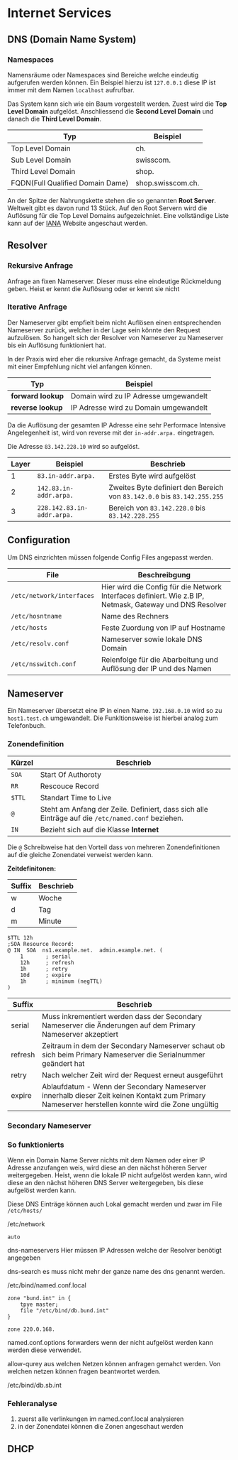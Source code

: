 # Internet Services
## DNS (Domain Name System)
### Namespaces
Namensräume oder Namespaces sind Bereiche welche eindeutig aufgerufen werden können.
Ein Beispiel hierzu ist `127.0.0.1` diese IP ist immer mit dem Namen `localhost` aufrufbar.

Das System kann sich wie ein Baum vorgestellt werden.
Zuest wird die **Top Level Domain** aufgelöst. Anschliessend die **Second Level Domain** und danach die **Third Level Domain**.

|Typ                                | Beispiel |
|-----------------------------------|----------|
|Top Level Domain                   | ch.      |
|Sub Level Domain                   | swisscom.|
|Third Level Domain                 | shop.    |
|FQDN(Full Qualified Domain Dame)   | shop.swisscom.ch.|

An der Spitze der Nahrungskette stehen die so genannten **Root Server**. 
Weltweit gibt es davon rund 13 Stück. Auf den Root Servern wird die Auflösung für die Top Level Domains aufgezeichniet.
Eine vollständige Liste kann auf der [IANA](http://www.ripe.net/) Website angeschaut werden.


## Resolver
### Rekursive Anfrage
Anfrage an fixen Nameserver. Dieser muss eine eindeutige Rückmeldung geben. 
Heist er kennt die Auflösung oder er kennt sie nicht
### Iterative Anfrage
Der Nameserver gibt empfielt beim nicht Auflösen einen entsprechenden Nameserver zurück, 
welcher in der Lage sein könnte den Request aufzulösen.
So hangelt sich der  Resolver von Nameserver zu Nameserver bis ein Auflösung funktioniert hat.

In der Praxis wird eher die rekursive Anfrage gemacht, da Systeme meist mit einer Empfehlung nicht viel anfangen können.

|Typ                 | Beispiel |
|--------------------|--------------------------------------------|
|**forward lookup**  | Domain wird zu IP Adresse umgewandelt      |
|**reverse lookup**  | IP Adresse wird zu Domain umgewandelt      |

Da die Auflösung der gesamten IP Adresse eine sehr Performace Intensive Angelegenheit ist, 
wird von reverse mit der `in-addr.arpa.` eingetragen.

Die Adresse `83.142.228.10` wird so aufgelöst.
                     
|Layer| Beispiel                  | Beschrieb|
|-----|---------------------------|---------------------------|
|1    | `83.in-addr.arpa.`        | Erstes Byte wird aufgelöst|
|2    | `142.83.in-addr.arpa.`    | Zweites Byte definiert den Bereich von `83.142.0.0` bis `83.142.255.255` |
|3    | `228.142.83.in-addr.arpa.`| Bereich von `83.142.228.0` bis `83.142.228.255` |


## Configuration
Um DNS einzrichten müssen folgende Config Files angepasst werden.

|File                           | Beschreibgung                     |
|-------------------------------|-----------------------------------|
|`/etc/network/interfaces`      | Hier wird die Config für die Network Interfaces definiert. Wie z.B IP, Netmask, Gateway und DNS Resolver|
|`/etc/hosntname`               | Name des Rechners                 |
|`/etc/hosts`                   | Feste Zuordung von IP auf Hostname|
|`/etc/resolv.conf`             | Nameserver sowie lokale DNS Domain|
|`/etc/nsswitch.conf`           | Reienfolge für die Abarbeitung und Auflösung der IP und des Namen|

## Nameserver
Ein Nameserver übersetzt eine IP in einen Name.
`192.168.0.10` wird  so zu `host1.test.ch` umgewandelt.
Die Funkltionsweise ist hierbei analog zum Telefonbuch.


### Zonendefinition

|Kürzel | Beschrieb|
|-------|---|
|`SOA`  | Start Of Authoroty|
|`RR`   | Rescouce Record|
|`$TTL` | Standart Time to Live|
|`@`    | Steht am Anfang der Zeile. Definiert, dass sich alle Einträge auf die `/etc/named.conf` beziehen. |
|`IN`   | Bezieht sich auf die Klasse **Internet**|

Die `@` Schreibweise hat den Vorteil dass von mehreren Zonendefinitionen auf die gleiche Zonendatei verweist werden kann.

**Zeitdefinitonen:**

|Suffix|Beschrieb|
|---|-------|
|w  |Woche  |
|d  |Tag    |
|m  |Minute |

``` apacheconf
$TTL 12h
;SOA Resource Record:
@ IN  SOA  ns1.example.net.  admin.example.net. (
    1       ; serial
    12h     ; refresh
    1h      ; retry
    10d     ; expire
    1h      ; minimum (negTTL)
)
```

|Suffix|Beschrieb|
|-------|-------|
|serial | Muss inkrementiert werden dass der Secondary Nameserver die Änderungen auf dem Primary Nameserver akzeptiert |
|refresh| Zeitraum in dem der Secondary Nameserver schaut ob sich beim Primary Nameserver die Serialnummer geändert hat|
|retry  | Nach welcher Zeit wird der Request erneut ausgeführt|
|expire | Ablaufdatum - Wenn der Secondary Nameserver innerhalb dieser Zeit keinen Kontakt zum Primary Nameserver herstellen konnte wird die Zone ungültig|



### Secondary Nameserver


### So funktionierts
Wenn ein Domain Name Server nichts mit dem Namen oder einer IP Adresse anzufangen weis, 
wird diese an den nächst höheren Server weitergegeben.
Heist, wenn die lokale IP nicht aufgelöst werden kann, 
wird diese an den nächst höheren DNS Server weitergegeben, 
bis diese aufgelöst werden kann.

Diese DNS Einträge können auch Lokal gemacht werden und zwar im File `/etc/hosts/` 


/etc/network
```
auto 
```


dns-nameservers
Hier müssen IP Adressen welche der Resolver benötigt angegeben


dns-search
es muss nicht mehr der ganze name des dns genannt werden.


/etc/bind/named.conf.local
``` config
zone "bund.int" in {
    tpye master;
    file "/etc/bind/db.bund.int"
}

zone 220.0.168.
```
named.conf.options
forwarders
wenn der nicht aufgelöst werden kann werden diese verwendet.

allow-qurey
aus welchen Netzen können anfragen gemahct werden.
Von welchen netzen können fragen beantwortet werden.

/etc/bind/db.sb.int


### Fehleranalyse
1) zuerst alle verlinkungen im named.conf.local analysieren
2) in der Zonendatei können die Zonen angeschaut werden



## DHCP

